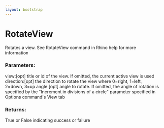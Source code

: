 ```yaml
---
layout: bootstrap
---
```


# RotateView

Rotates a view. See RotateView command in Rhino help for more information
        

### Parameters:

view:[opt] title or id of the view. If omitted, the current active view is used
direction:[opt] the direction to rotate the view where
      0=right, 1=left, 2=down, 3=up
angle:[opt] angle to rotate. If omitted, the angle of rotation is specified
      by the "Increment in divisions of a circle" parameter specified in
      Options command's View tab
        

### Returns:


True or False indicating success or failure
        
